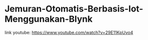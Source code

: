 # Jemuran-Otomatis-Berbasis-Iot-Menggunakan-Blynk
link youtube: https://www.youtube.com/watch?v=29E11KpUvo4
